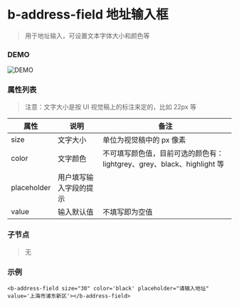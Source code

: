# b-address-field 地址输入框
> 用于地址输入，可设置文本字体大小和颜色等

### DEMO
![DEMO](https://ohc0dpsgs.qnssl.com/image/service/serviceBanner.jpg)

### 属性列表
> 注意：文字大小是按 UI 视觉稿上的标注来定的，比如 22px 等

属性          | 说明                  | 备注 
---           | ---                  | ---
size          | 文字大小              | 单位为视觉稿中的 px 像素  
color         | 文字颜色              | 不可填写颜色值，目前可选的颜色有：lightgrey、grey、black、highlight 等
placeholder   | 用户填写输入字段的提示  |
value         | 输入默认值            | 不填写即为空值   

### 子节点
>  无

### 示例
```
<b-address-field size="30" color='black' placeholder="请输入地址" value='上海市浦东新区'></b-address-field>
```
